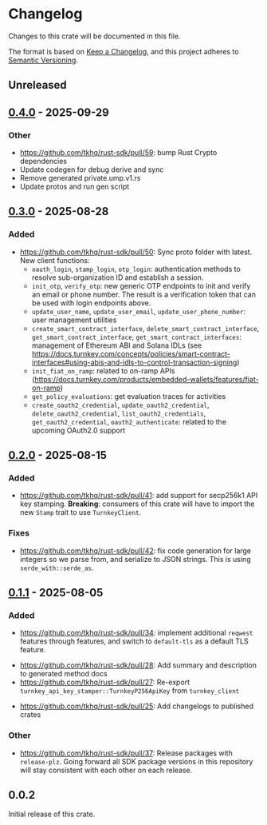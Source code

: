 # Changelog

Changes to this crate will be documented in this file.

The format is based on [Keep a Changelog](https://keepachangelog.com/en/1.1.0/),
and this project adheres to [Semantic Versioning](https://semver.org/spec/v2.0.0.html).

## Unreleased

## [0.4.0](https://github.com/tkhq/rust-sdk/compare/turnkey_client-v0.3.0...turnkey_client-v0.4.0) - 2025-09-29

### Other

- https://github.com/tkhq/rust-sdk/pull/59: bump Rust Crypto dependencies
- Update codegen for debug derive and sync
- Remove generated private.ump.v1.rs
- Update protos and run gen script

## [0.3.0](https://github.com/tkhq/rust-sdk/compare/turnkey_client-v0.2.0...turnkey_client-v0.3.0) - 2025-08-28

### Added

- https://github.com/tkhq/rust-sdk/pull/50: Sync proto folder with latest. New client functions:
  - `oauth_login`, `stamp_login`, `otp_login`: authentication methods to resolve sub-organization ID and establish a session.
  - `init_otp`, `verify_otp`: new generic OTP endpoints to init and verify an email or phone number. The result is a verification token that can be used with login endpoints above.
  - `update_user_name`, `update_user_email`, `update_user_phone_number`: user management utilities
  - `create_smart_contract_interface`, `delete_smart_contract_interface`, `get_smart_contract_interface`, `get_smart_contract_interfaces`: management of Ethereum ABI and Solana IDLs (see https://docs.turnkey.com/concepts/policies/smart-contract-interfaces#using-abis-and-idls-to-control-transaction-signing)
  - `init_fiat_on_ramp`: related to on-ramp APIs (https://docs.turnkey.com/products/embedded-wallets/features/fiat-on-ramp)
  - `get_policy_evaluations`: get evaluation traces for activities
  - `create_oauth2_credential`, `update_oauth2_credential`, `delete_oauth2_credential`, `list_oauth2_credentials`, `get_oauth2_credential`, `oauth2_authenticate`: related to the upcoming OAuth2.0 support

## [0.2.0](https://github.com/tkhq/rust-sdk/compare/turnkey_client-v0.1.1...turnkey_client-v0.2.0) - 2025-08-15

### Added

- https://github.com/tkhq/rust-sdk/pull/41: add support for secp256k1 API key stamping. **Breaking**: consumers of this crate will have to import the new `Stamp` trait to use `TurnkeyClient`.

### Fixes

- https://github.com/tkhq/rust-sdk/pull/42: fix code generation for large integers so we parse from, and serialize to JSON strings. This is using `serde_with::serde_as`.

## [0.1.1](https://github.com/tkhq/rust-sdk/compare/turnkey_client-v0.0.2...turnkey_client-v0.1.1) - 2025-08-05

### Added

- https://github.com/tkhq/rust-sdk/pull/34: implement additional `reqwest` features through features, and switch to `default-tls` as a default TLS feature.
* https://github.com/tkhq/rust-sdk/pull/28: Add summary and description to generated method docs
* https://github.com/tkhq/rust-sdk/pull/27: Re-export `turnkey_api_key_stamper::TurnkeyP256ApiKey` from `turnkey_client`
- https://github.com/tkhq/rust-sdk/pull/25: Add changelogs to published crates

### Other

- https://github.com/tkhq/rust-sdk/pull/37: Release packages with `release-plz`. Going forward all SDK package versions in this repository will stay consistent with each other on each release.

## 0.0.2

Initial release of this crate.
